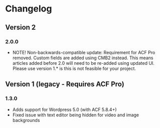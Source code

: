 # Changelog

## Version 2

### 2.0.0

- NOTE! Non-backwards-compatible update: Requirement for ACF Pro removed. Custom fields are added using CMB2 instead. This means articles added before 2.0 will need to be re-added using updated UI. Please use version 1.* is this is not feasible for your project.



## Version 1 (legacy - Requires ACF Pro)

### 1.3.0
- Adds support for Wordpress 5.0 (with ACF 5.8.4+)
- Fixed issue with text editor being hidden for video and image backgrounds

